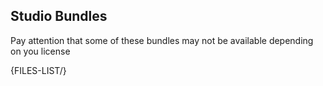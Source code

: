 ## Studio Bundles

Pay attention that some of these bundles may not be available depending on you license

{FILES-LIST/}